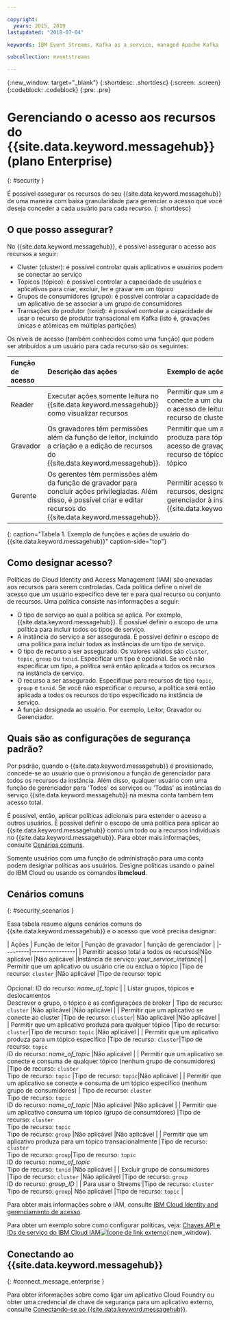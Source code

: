 ```yaml
---

copyright:
  years: 2015, 2019
lastupdated: "2018-07-04"

keywords: IBM Event Streams, Kafka as a service, managed Apache Kafka

subcollection: eventstreams

---
```


{:new_window: target="_blank"}
{:shortdesc: .shortdesc}
{:screen: .screen}
{:codeblock: .codeblock}
{:pre: .pre}

# Gerenciando o acesso aos recursos do {{site.data.keyword.messagehub}} (plano Enterprise)
{: #security }

É possível assegurar os recursos do seu {{site.data.keyword.messagehub}} de uma maneira com baixa granularidade para gerenciar o acesso que você deseja conceder a cada usuário para cada recurso.
{: shortdesc}

## O que posso assegurar?

No {{site.data.keyword.messagehub}}, é possível assegurar o acesso aos recursos a seguir:
* Cluster (cluster): é possível controlar quais aplicativos e usuários podem se conectar ao serviço
* Tópicos (tópico): é possível controlar a capacidade de usuários e aplicativos para criar, excluir, ler e gravar em um tópico 
* Grupos de consumidores (grupo): é possível controlar a capacidade de um aplicativo de se associar a um grupo de consumidores 
* Transações do produtor (txnid): é possível controlar a capacidade de usar o recurso de produtor transacional em Kafka (isto é, gravações únicas e atômicas em múltiplas partições)

Os níveis de acesso (também conhecidos como uma função) que podem ser atribuídos a um usuário para cada recurso são os seguintes:

| Função de acesso | Descrição das ações | Exemplo de ações |
|:-----------------|:-----------------|:-----------------|
|  Reader | Executar ações somente leitura no {{site.data.keyword.messagehub}} como visualizar recursos | Permitir que um aplicativo se conecte a um cluster designando o acesso de leitura ao tipo de recurso de cluster |
| Gravador | Os gravadores têm permissões além da função de leitor, incluindo a criação e a edição de recursos do {{site.data.keyword.messagehub}}. | Permitir que um aplicativo produza para tópicos designando acesso de gravação a tipos de recurso de tópico e de nome de tópico|
| Gerente | Os gerentes têm permissões além da função de gravador para concluir ações privilegiadas. Além disso, é possível criar e editar recursos do {{site.data.keyword.messagehub}}. | Permitir acesso total a todos os recursos, designando acesso de gerenciador à instância do {{site.data.keyword.messagehub}}|
{: caption="Tabela 1. Exemplo de funções e ações de usuário do {{site.data.keyword.messagehub}}" caption-side="top"}

<!-- comment from Charlie and my reply 
CM: need to confirm if hierarchical e.g. write includes read - and doc. 
KR: I think they do inherit the lower level access https://console.bluemix.net/docs/iam/users_roles.html#iamusermanrol 
-->


## Como designar acesso?

Políticas do Cloud Identity and Access Management (IAM) são anexadas aos recursos para serem controladas. Cada política define o nível de acesso que um usuário específico deve ter e para qual recurso ou conjunto de recursos. Uma política consiste nas informações a seguir: 
* O tipo de serviço ao qual a política se aplica. Por exemplo,  {{site.data.keyword.messagehub}}. É possível definir o escopo de uma política para incluir todos os tipos de serviço. 
* A instância do serviço a ser assegurada. É possível definir o escopo de uma política para incluir todas as instâncias de um tipo de serviço. 
* O tipo de recurso a ser assegurado. Os valores válidos são <code>cluster</code>, <code>topic</code>, <code>group</code> ou <code>txnid</code>. Especificar um tipo é opcional. Se você não especificar um tipo, a política será então aplicada a todos os recursos na instância de serviço. 
* O recurso a ser assegurado. Especifique para recursos de tipo <code>topic</code>, <code>group</code> e <code>txnid</code>. Se você não especificar o recurso, a política será então aplicada a todos os recursos do tipo especificado na instância de serviço. 
* A função designada ao usuário. Por exemplo, Leitor, Gravador ou Gerenciador. 

## Quais são as configurações de segurança padrão?

Por padrão, quando o {{site.data.keyword.messagehub}} é provisionado, concede-se ao usuário que o provisionou a função de gerenciador para todos os recursos da instância. Além disso, qualquer usuário com uma função de gerenciador para 'Todos' os serviços ou 'Todas' as instâncias do serviço {{site.data.keyword.messagehub}} na mesma conta também tem acesso total. 

É possível, então, aplicar políticas adicionais para estender o acesso a outros usuários. É possível definir o escopo de uma política para aplicar ao {{site.data.keyword.messagehub}} como um todo ou a recursos individuais no {{site.data.keyword.messagehub}}. Para obter mais informações, consulte [Cenários comuns](#security_scenarios).

Somente usuários com uma função de administração para uma conta podem designar políticas aos usuários. Designe políticas usando o painel do IBM Cloud ou usando os comandos **ibmcloud**. 
<!--
For example steps for {{site.data.keyword.messagehub}}, see [Examples](#security_examples).
-->


## Cenários comuns
{: #security_scenarios }

Essa tabela resume alguns cenários comuns do {{site.data.keyword.messagehub}} e o acesso que você precisa designar:

| Ações | Função de leitor | Função de gravador | função de gerenciador |
|---------|----------------|
| Permitir acesso total a todos os recursos|Não aplicável   |Não aplicável  |Instância de serviço:
<var class="keyword varname">your_service_instance</var>|
| Permitir que um aplicativo ou usuário crie ou exclua o tópico |Tipo de recurso: <code>cluster</code>   |Não aplicável  |Tipo de recurso: topic <br/><br/>Opcional: ID do recurso: <var class="keyword varname">name_of_topic</var> |
| Listar grupos, tópicos e deslocamentos <br/> Descrever o grupo, o tópico e as configurações de broker | Tipo de recurso: <code>cluster</code>      |Não aplicável  |Não aplicável      |
| Permitir que um aplicativo se conecte ao cluster  |Tipo de recurso: <code>cluster</code>| Não aplicável     |Não aplicável      |
| Permitir que um aplicativo produza para qualquer tópico  |Tipo de recurso: <code>cluster</code>|Tipo de recurso: <code>topic</code> |Não aplicável     |
| Permitir que um aplicativo produza para um tópico específico  |Tipo de recurso: <code>cluster</code>|Tipo de recurso: <code>topic</code><br/>ID do recurso: <var class="keyword varname">name_of_topic</var>      |Não aplicável     |
| Permitir que um aplicativo se conecte e consuma de qualquer tópico (nenhum grupo de consumidores)  |Tipo de recurso: <code>cluster</code> <br/>Tipo de recurso: <code>topic</code> |Tipo de recurso: <code>topic</code>|Não aplicável     |
| Permitir que um aplicativo se conecte e consuma de um tópico específico (nenhum grupo de consumidores)  | Tipo de recurso: <code>cluster</code> <br/>Tipo de recurso: <code>topic</code><br/>ID do recurso: <var class="keyword varname">name_of_topic</var> |Não aplicável     |Não aplicável     |
| Permitir que um aplicativo consuma um tópico (grupo de consumidores)  |Tipo de recurso: <code>cluster</code> <br/>Tipo de recurso: <code>topic</code><br/> Tipo de recurso: <code>group</code> |Não aplicável      |Não aplicável     |
| Permitir que um aplicativo produza para um tópico transacionalmente  |Tipo de recurso: <code>cluster</code> <br/> Tipo de recurso: <code>group</code>|Tipo de recurso: <code>topic</code> <br/>ID do recurso: <var class="keyword varname">name_of_topic</var> <br/>Tipo de recurso: <code>txnid</code> |Não aplicável     |
| Excluir grupo de consumidores |Tipo de recurso: <code>cluster</code> |Não aplicável  |Tipo de recurso: <code>group</code> <br/>ID do recurso: <var class="keyword varname">group_ID</var>      |
| Para usar o Streams |Tipo de recurso: <code>cluster</code></br>Tipo de recurso: <code>group</code>| Não aplicável  |Tipo de recurso: <code>topic</code>    |

Para obter mais informações sobre o IAM, consulte [IBM Cloud Identity and
gerenciamento de acesso](/docs/iam?topic=iam-iamoverview#iamoverview).

Para obter um exemplo sobre como configurar políticas, veja:
[Chaves API e IDs de serviço do IBM Cloud IAM![Ícone de link externo](../../icons/launch-glyph.svg "Ícone de link externo")](https://www.ibm.com/blogs/bluemix/2017/10/introducing-ibm-cloud-iam-service-ids-api-keys/){:new_window}.


## Conectando ao  {{site.data.keyword.messagehub}}
{: #connect_message_enterprise }

Para obter informações sobre como ligar um aplicativo Cloud Foundry ou obter uma credencial de chave de segurança para um aplicativo externo, consulte
[Conectando-se ao {{site.data.keyword.messagehub}}](/docs/services/EventStreams?topic=eventstreams-connecting).

<!-- 28/06/18 - Karen: draft info only

## Examples
{: #security_examples }

I want to give a user access to create or delete a topic:

1. From the IBM Cloud dashboard, go to the **Manage** tab &gt; **Security** &gt; **Identity and Access**, and then select **Users**.
2. Click **Invite users**.
3. Specify the email address of the user that you want to invite.
4. In the **Access** section, expand the **Services** option.
5. Choose to assign access to a **Resource**.
6. In the **Services** section, select **{{site.data.keyword.messagehub}}**
7. In the **Region** section, make your selection.
8. In the **Service instance** section, locate your instance and select it.
9. In the **Resource type** section, enter **cluster**.
10. In the **Select roles** section, check the **Reader** box.
11. In the **Resource type** section, enter **topic**.
12. In the **Select roles** section, check the **Manager** box.
13. Click **Invite users**.

-->















